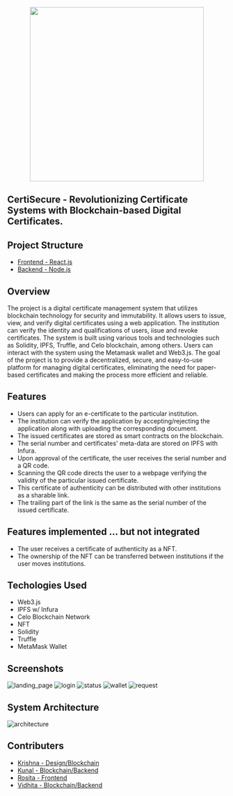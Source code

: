 <p align='center'><img src='https://user-images.githubusercontent.com/66885378/219825716-33158241-4004-453d-8b5c-e35c9495b8d4.png' width='400'></p>

## CertiSecure - Revolutionizing Certificate Systems with Blockchain-based Digital Certificates.

## Project Structure

- [Frontend - React.js](https://github.com/blackchapel/typer/tree/frontend)
- [Backend - Node.js](https://github.com/blackchapel/typer/tree/backend)

## Overview
The project is a digital certificate management system that utilizes blockchain technology for security and immutability. It allows users to issue, view, and verify digital certificates using a web application. The institution can verify the identity and qualifications of users, iisue and revoke certificates. The system is built using various tools and technologies such as Solidity, IPFS, Truffle, and Celo blockchain, among others. Users can interact with the system using the Metamask wallet and Web3.js. The goal of the project is to provide a decentralized, secure, and easy-to-use platform for managing digital certificates, eliminating the need for paper-based certificates and making the process more efficient and reliable.

## Features
- Users can apply for an e-certificate to the particular institution.
- The institution can verify the application by accepting/rejecting the application along with uploading the corresponding document.
- The issued certificates are stored as smart contracts on the blockchain.
- The serial number and certificates' meta-data are stored on IPFS with Infura.
- Upon approval of the certificate, the user receives the serial number and a QR code.
- Scanning the QR code directs the user to a webpage verifying the validity of the particular issued certificate.
- This certificate of authenticity can be distributed with other institutions as a sharable link.
- The trailing part of the link is the same as the serial number of the issued certificate.

## Features implemented ... but not integrated
- The user receives a certificate of authenticity as a NFT.
- The ownership of the NFT can be transferred between institutions if the user moves institutions.

## Techologies Used
- Web3.js
- IPFS w/ Infura
- Celo Blockchain Network
- NFT
- Solidity
- Truffle
- MetaMask Wallet

## Screenshots
![landing_page](https://user-images.githubusercontent.com/66885378/219833159-86dd9af0-91f8-40b9-a0fc-34efdf6c1981.png)
![login](https://user-images.githubusercontent.com/66885378/219833215-e93142c0-caa8-471a-b0f3-0e20876c0065.png)
![status](https://user-images.githubusercontent.com/66885378/219833986-76318b32-cab6-4538-9014-0028a4e6111f.png)
![wallet](https://user-images.githubusercontent.com/66885378/219834051-a8516967-edd6-4f63-8139-c138c7685d7b.png)
![request](https://user-images.githubusercontent.com/66885378/219834185-3d91d10c-c11f-4fee-900f-eac2c6f20d18.png)

## System Architecture
![architecture](https://user-images.githubusercontent.com/66885378/219835662-8977f6b4-19c0-4db7-b1e8-15b6801179fb.png)

## Contributers

- [Krishna - Design/Blockchain](https://github.com/krishna-shetty)
- [Kunal - Blockchain/Backend](https://github.com/blackchapel)
- [Rosita - Frontend](https://github.com/rosita-dmello)
- [Vidhita - Blockchain/Backend](https://github.com/vidhitapai)

